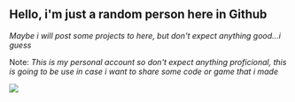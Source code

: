 ## Hello, i'm just a random person here in Github

_Maybe i will post some projects to here, but don't expect anything good...i guess_

Note: _This is my personal account so don't expect anything proficional, this is going to be use in case i want to share some code or game that i made_

![](https://media1.tenor.com/m/43tPo-wF9VoAAAAC/meme-boykisser.gif)
